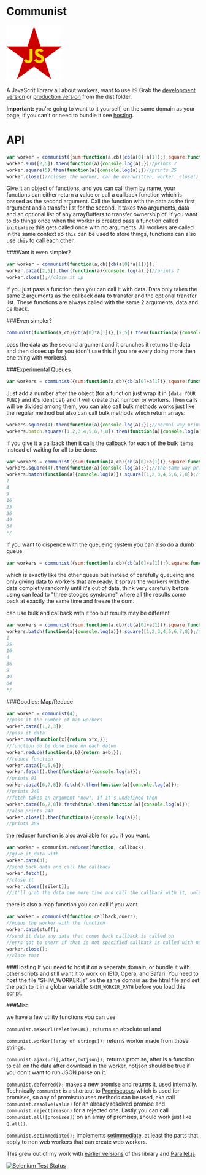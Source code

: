 Communist
==========
![communist](logo.png)

A JavaScrit library all about workers, want to use it? Grab the [development version](https://raw.github.com/calvinmetcalf/communist/master/dist/communist.js) or [production version](https://raw.github.com/calvinmetcalf/communist/master/dist/communist.min.js) from the dist folder. 

__Important:__ you're going to want to it yourself, on the same domain as your page, if you can't or need to bundle it see [hosting](#hosting).

API
===
```javascript
var worker = communist({sum:function(a,cb){cb(a[0]+a[1]);},square:function(a){return a*a;});
worker.sum([2,5]).then(function(a){console.log(a);})//prints 7
worker.square(5).then(function(a){console.log(a);})//prints 25
worker.close()//closes the worker, can be overwritten, worker._close() can't be.
```

Give it an object of functions, and you can call them by name, your functions can either return a value or call a callback function which is passed as the second argument.
Call the function with the data as the first argument and a transfer list for the second.
It takes two arguments, data and an optional list of any arrayBuffers to transfer ownership of.
If you want to do things once when the worker is created pass a function called `initialize` this gets called once with no arguments.  All workers are called in the same context so
`this` can be used to store things, functions can also use `this` to call each other. 

###Want it even simpler?

```javascript
var worker = communist(function(a,cb){cb(a[0]*a[1])});
worker.data([2,5]).then(function(a){console.log(a);})//prints 7
worker.close();//close it up
```

If you just pass a function then you can call it with data.   Data only takes the same 2 arguments as the callback data to transfer and the optional transfer list. These functions are always called with the same 2 arguments, data and callback.

###Even simpler?
```javascript
communist(function(a,cb){cb(a[0]*a[1])},[2,5]).then(function(a){console.log(a);})//prints 7
```

pass the data as the second argument and it crunches it returns the data and then closes up for you (don't use this if you are every doing more then one thing with workers).

###Experimental Queues

```javascript
var workers = communist({sum:function(a,cb){cb(a[0]+a[1])},square:function(a){return a*a;}},4);
```

Just add a number after the object (for a function just wrap it in `{data:YOUR FUNC}` and it's identical) and it will create that number or workers. Then calls will be divided among them, you can also call bulk methods works just like the regular method but also can call bulk methods which return arrays:


```javascript
workers.square(4).then(function(a){console.log(a);});//normal way prints 16;
workers.batch.square([1,2,3,4,5,6,7,8]).then(function(a){console.log(a);});//bulk prints [1,4,9,16,25,36,49,64]
```

if you give it a callback then it calls the callback for each of the bulk items instead of waiting for all to be done.

```javascript
var workers = communist({sum:function(a,cb){cb(a[0]+a[1])},square:function(a){return a*a;}},4);
workers.square(4).then(function(a){console.log(a);});//the same way prints 16;
workers.batch(function(a){console.log(a)}).square([1,2,3,4,5,6,7,8]);/*prints:
1
4
9
16
25
36
49
64
*/
```

If you want to dispence with the queueing system you can also do a dumb queue

```javascript
var workers = communist({sum:function(a,cb){cb(a[0]+a[1]);},square:function(a){return a*a;},4,'dumb');
```

which is exactly like the other queue but instead of carefully queueing and only giving data to workers that are ready, it sprays the workers with the data completly randomly until it's out of data, think very carefully before using
can lead to "three stooges syndrome" where all the results come back at exactly the same time and freeze the dom.

can use bulk and callback with it too but results may be different

```javascript
var workers = communist({sum:function(a,cb){cb(a[0]+a[1])},square:function(a){return a*a;}},4,'dumb');
workers.batch(function(a){console.log(a)}).square([1,2,3,4,5,6,7,8]);/* prints
1
25
16
4
36
9
49
64
*/
```

###Goodies: Map/Reduce

```javascript
var worker = communist(4);
//pass it the number of map workers
worker.data([1,2,3]);
//pass it data
worker.map(function(x){return x*x;});
//function do be done once on each datum
worker.reduce(function(a,b){return a+b;});
//reduce function
worker.data([4,5,6]);
worker.fetch().then(function(a){console.log(a)});
//prints 91
worker.data([6,7,8]).fetch().then(function(a){console.log(a)});
//prints 240
//fetch takes an argument "now", if it's undefined then 
worker.data([6,7,8]).fetch(true).then(function(a){console.log(a)});
//also prints 240
worker.close().then(function(a){console.log(a)});
//prints 389
```

the reducer function is also available for you if you want.

```javascript
var worker = communist.reducer(function, callback);
//give it data with
worker.data(3);
//send back data and call the callback
worker.fetch();
//close it
worker.close([silent]);
//it'll grab the data one more time and call the callback with it, unless you pass a parameter.

```

there is also a map function you can call if you want

```javascript
var worker = communist(function,callback,onerr);
//opens the worker with the function
worker.data(stuff);
//send it data any data that comes back callback is called on
//errs got to onerr if that is not specified callback is called with no data.
worker.close();
//close that
```

###Hosting<a id='hosting'></a>
If you need to host it on a seperate domain, or bundle it with other scripts and still want it to work on IE10, Opera, and Safari. You need to host the file "SHIM_WORKER.js" on the same domain as the html file 
and set the path to it in a globar variable `SHIM_WORKER_PATH` before you load this script.

###Misc

we have a few utility functions you can use

`communist.makeUrl(reletiveURL);` returns an absolute url and

`communist.worker([aray of strings]);` returns worker made from those strings.

```communist.ajax(url[,after,notjson]);``` returns promise, after is a function to call on the data after download in the worker, notjson should be true if you don't want to run JSON.parse on it.

`communist.deferred();` makes a new promise and returns it, used internally. Technically `communist` is a shortcut to [Promiscuous](https://github.com/RubenVerborgh/promiscuous/) which is used for promises, so any of promiscuouses methods can be used, aka call `communist.resolve(value)` for an already resolved promise and `communist.reject(reason)` for a rejected one. Lastly you can call `communist.all([promises])` on an array of promises, should work just like `Q.all()`.

`communist.setImmediate();` implements [setImmediate](https://github.com/NobleJS/setImmediate), at least the parts that apply to non web workers that can create web workers.

This grew out of my work with [earlier versions](https://github.com/calvinmetcalf/communist/tree/6e920be75ab3ed9b2a36d24dd184a9945f6b4000) of  this library and [Parallel.js](https://github.com/adambom/parallel.js).

[![Selenium Test Status](https://saucelabs.com/browser-matrix/calvinmetcalf.svg)](https://saucelabs.com/u/calvinmetcalf)
